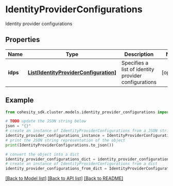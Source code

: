 # IdentityProviderConfigurations

Identity provider configurations

## Properties

Name | Type | Description | Notes
------------ | ------------- | ------------- | -------------
**idps** | [**List[IdentityProviderConfiguration]**](IdentityProviderConfiguration.md) | Specifies a list of identity provider configurations | [optional] 

## Example

```python
from cohesity_sdk.cluster.models.identity_provider_configurations import IdentityProviderConfigurations

# TODO update the JSON string below
json = "{}"
# create an instance of IdentityProviderConfigurations from a JSON string
identity_provider_configurations_instance = IdentityProviderConfigurations.from_json(json)
# print the JSON string representation of the object
print(IdentityProviderConfigurations.to_json())

# convert the object into a dict
identity_provider_configurations_dict = identity_provider_configurations_instance.to_dict()
# create an instance of IdentityProviderConfigurations from a dict
identity_provider_configurations_from_dict = IdentityProviderConfigurations.from_dict(identity_provider_configurations_dict)
```
[[Back to Model list]](../README.md#documentation-for-models) [[Back to API list]](../README.md#documentation-for-api-endpoints) [[Back to README]](../README.md)


